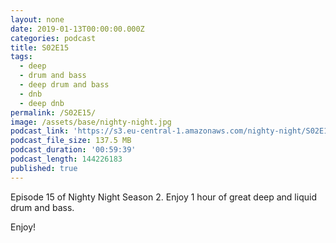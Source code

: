 ```yaml
---
layout: none
date: 2019-01-13T00:00:00.000Z
categories: podcast
title: S02E15
tags:
  - deep
  - drum and bass
  - deep drum and bass
  - dnb
  - deep dnb
permalink: /S02E15/
image: /assets/base/nighty-night.jpg
podcast_link: 'https://s3.eu-central-1.amazonaws.com/nighty-night/S02E15.mp3'
podcast_file_size: 137.5 MB
podcast_duration: '00:59:39'
podcast_length: 144226183
published: true
---
```

Episode 15 of Nighty Night Season 2. Enjoy 1 hour of great deep and liquid drum and bass.

Enjoy!
